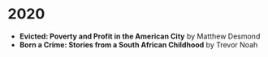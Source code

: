 # 2020

* **Evicted: Poverty and Profit in the American City** by Matthew Desmond
* **Born a Crime: Stories from a South African Childhood** by Trevor Noah
